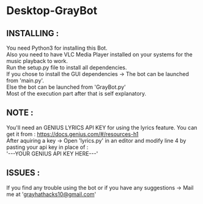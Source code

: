 # Desktop-GrayBot
## INSTALLING :
You need Python3 for installing this Bot.  
Also you need to have VLC Media Player installed on your systems for the music playback to work.  
Run the setup.py file to install all dependencies.  
If you chose to install the GUI dependencies -> The bot can be launched from 'main.py'.  
Else the bot can be launched from 'GrayBot.py'  
Most of the execution part after that is self explanatory.  
  
## NOTE : 
You'll need an GENIUS LYRICS API KEY for using the lyrics feature. You can get it from : https://docs.genius.com/#/resources-h1  
After aquiring a key -> Open 'lyrics.py' in an editor and modify line 4 by pasting your api key in place of :  
                        '---YOUR GENIUS API KEY HERE---'  
  
## ISSUES :
If you find any trouble using the bot or if you have any suggestions -> Mail me at 'grayhathacks10@gmail.com'
